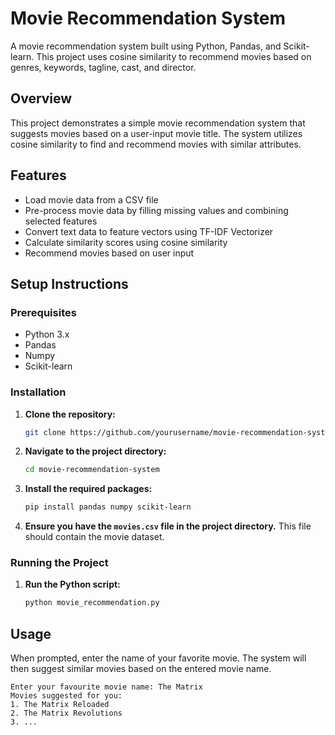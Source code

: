 # Movie Recommendation System

A movie recommendation system built using Python, Pandas, and Scikit-learn. This project uses cosine similarity to recommend movies based on genres, keywords, tagline, cast, and director.


## Overview

This project demonstrates a simple movie recommendation system that suggests movies based on a user-input movie title. The system utilizes cosine similarity to find and recommend movies with similar attributes.

## Features

- Load movie data from a CSV file
- Pre-process movie data by filling missing values and combining selected features
- Convert text data to feature vectors using TF-IDF Vectorizer
- Calculate similarity scores using cosine similarity
- Recommend movies based on user input

## Setup Instructions

### Prerequisites

- Python 3.x
- Pandas
- Numpy
- Scikit-learn

### Installation

1. **Clone the repository:**
    ```bash
    git clone https://github.com/yourusername/movie-recommendation-system.git
    ```

2. **Navigate to the project directory:**
    ```bash
    cd movie-recommendation-system
    ```

3. **Install the required packages:**
    ```bash
    pip install pandas numpy scikit-learn
    ```

4. **Ensure you have the `movies.csv` file in the project directory.** This file should contain the movie dataset.

### Running the Project

1. **Run the Python script:**
    ```bash
    python movie_recommendation.py
    ```

## Usage

When prompted, enter the name of your favorite movie. The system will then suggest similar movies based on the entered movie name.

```plaintext
Enter your favourite movie name: The Matrix
Movies suggested for you:
1. The Matrix Reloaded
2. The Matrix Revolutions
3. ...
